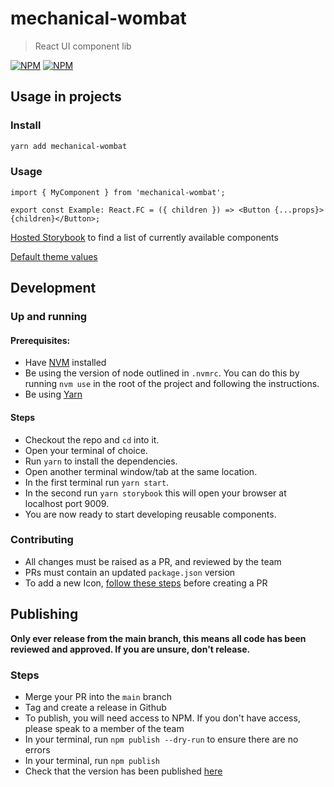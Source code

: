 # mechanical-wombat

> React UI component lib

[![NPM](https://img.shields.io/npm/v/mechanical-wombat.svg)](https://www.npmjs.com/package/mechanical-wombat)
[![NPM](https://badgen.net/bundlephobia/minzip/mechanical-wombat)](https://badgen.net/bundlephobia/minzip/mechanical-wombat)

## Usage in projects

### Install

```bash
yarn add mechanical-wombat
```

### Usage

```tsx
import { MyComponent } from 'mechanical-wombat';

export const Example: React.FC = ({ children }) => <Button {...props}>{children}</Button>;
```

[Hosted Storybook](https://5f86b8bef322ef002224b643-dyvtiddehm.chromatic.com/) to find a list of currently available components

[Default theme values](https://github.com/edozo/mechanical-wombat/blob/main/src/defaultTheme.ts)

## Development

### Up and running

#### Prerequisites:

- Have [NVM](https://github.com/nvm-sh/nvm) installed
- Be using the version of node outlined in `.nvmrc`. You can do this by running `nvm use` in the root of the project and following the instructions.
- Be using [Yarn](https://yarnpkg.com/)

#### Steps

- Checkout the repo and `cd` into it.
- Open your terminal of choice.
- Run `yarn` to install the dependencies.
- Open another terminal window/tab at the same location.
- In the first terminal run `yarn start`.
- In the second run `yarn storybook` this will open your browser at localhost port 9009.
- You are now ready to start developing reusable components.

### Contributing

- All changes must be raised as a PR, and reviewed by the team
- PRs must contain an updated `package.json` version
- To add a new Icon, [follow these steps](https://github.com/edozo/mechanical-wombat/blob/main/src/Icons/preparing-svgs.md) before creating a PR

## Publishing

**Only ever release from the main branch, this means all code has been reviewed and approved. If you are unsure, don't release.**

### Steps

- Merge your PR into the `main` branch
- Tag and create a release in Github
- To publish, you will need access to NPM. If you don't have access, please speak to a member of the team
- In your terminal, run `npm publish --dry-run` to ensure there are no errors
- In your terminal, run `npm publish`
- Check that the version has been published [here](https://www.npmjs.com/package/mechanical-wombat)

